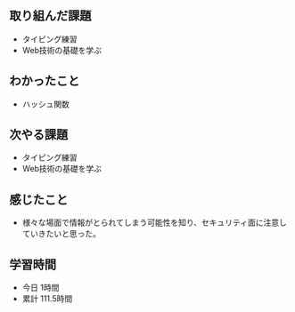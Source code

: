 ## 取り組んだ課題
- タイピング練習
- Web技術の基礎を学ぶ
## わかったこと
- ハッシュ関数
## 次やる課題
- タイピング練習
- Web技術の基礎を学ぶ
## 感じたこと
- 様々な場面で情報がとられてしまう可能性を知り、セキュリティ面に注意していきたいと思った。
## 学習時間
- 今日 1時間
- 累計 111.5時間
